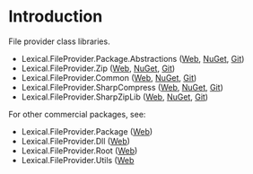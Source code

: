 ﻿# Introduction
File provider class libraries.
* Lexical.FileProvider.Package.Abstractions ([Web](http://lexical.fi/FileProvider/docs/Package/index.html), [NuGet](https://www.nuget.org/packages/Lexical.FileProvider.Package.Abstractions/), [Git](https://github.com/tagcode/Lexical.FileProvider/Lexical.FileProvider.Package.Abstractions/))
* Lexical.FileProvider.Zip ([Web](http://lexical.fi/FileProvider/docs/Zip/index.html), [NuGet](https://www.nuget.org/packages/Lexical.FileProvider.Zip/), [Git](https://github.com/tagcode/Lexical.FileProvider/Lexical.FileProvider.Zip/))
* Lexical.FileProvider.Common ([Web](docs/Common/index.html), [NuGet](https://www.nuget.org/packages/Lexical.FileProvider.Common/), [Git](https://github.com/tagcode/Lexical.FileProvider/Lexical.FileProvider.Common/))
* Lexical.FileProvider.SharpCompress ([Web](http://lexical.fi/FileProvider/docs/SharpCompress/index.html), [NuGet](https://www.nuget.org/packages/Lexical.FileProvider.SharpCompress/), [Git](https://github.com/tagcode/Lexical.FileProvider/Lexical.FileProvider.SharpCompress/))
* Lexical.FileProvider.SharpZipLib ([Web](http://lexical.fi/FileProvider/docs/SharpZipLib/index.html), [NuGet](https://www.nuget.org/packages/Lexical.FileProvider.SharpZipLib/), [Git](https://github.com/tagcode/Lexical.FileProvider/Lexical.FileProvider.SharpZipLib/))

For other commercial packages, see:
* Lexical.FileProvider.Package ([Web](http://lexical.fi/sdk/FileProvider/docs/Package/index.html))
* Lexical.FileProvider.Dll ([Web](http://lexical.fi/sdk/FileProvider/docs/Dll/index.html))
* Lexical.FileProvider.Root ([Web](http://lexical.fi/sdk/FileProvider/docs/root/index.html))
* Lexical.FileProvider.Utils ([Web](http://lexical.fi/sdk/FileProvider/docs/Utils/index.html)
